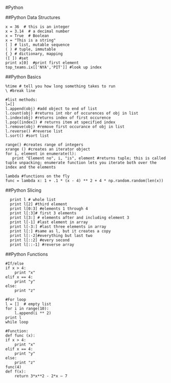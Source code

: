 #Python

##Python Data Structures

    x = 36  # this is an integer
    x = 3.14  # a decimal number
    x = True  # Boolean
    x = "This is a string"
    [ ] # list, mutable sequence
    ( ) # tuple, immutable
    { } # dictionary, mapping
    ([ ]) #set  
    print x[0]  #print first element
    top_teams.ix[['NYA','PIT']] #look up index


##Python Basics

    %time # tell you how long something takes to run
    \ #break line

    #list methods:
    l=[]
    l.append(obj) #add object to end of list
    l.count(obj) #returns int nbr of occurences of obj in list
    l.index(obj) #returns index of first occurence
    l.pop([index]) # returns item at specified index
    l.remove(obj) #remove first occurance of obj in list
    l.reverse() #reverse list
    l.sort() #sort list

    range() #creates range of integers
    xrange () #creates an iterator object
    for i, element in enumerate(l): 
       print "Element no", i, "is", element #returns tuple; this is called tuple unpacking; enumerate function lets you iterate both over the index and the elements 

    lambda #functions on the fly
    func = lambda x: 1 + .1 * (x - 4) ** 2 + 4 * np.random.random(len(x))

##Python Slicing

      print l # whole list
      print l[2] #third element
      print l[0:3] #elements 1 through 4
      print l[:3]# first 3 elements
      print l[3:] # elements after and including element 3
      print l[-1] #last element in array
      print l[-3:] #last three elements in array
      print l[:] #same as l, but it creates a copy
      print l[:-2]#everything but last two
      print l[::2] #every second
      print l[::-1] #reverse array

##Python Functions

    #If/else
    if x > 4:
        print "x"
    elif x == 4:
        print "y"
    else:
        print "z"
        
    #For loop
    l = []  # empty list
    for i in range(10):
        l.append(i ** 2)
    print l
    while loop

    #Function: 
    def func (x):
    if x > 4:
        print "x"
    elif x == 4:
        print "y"
    else:
        print "z"
    func(4)
    def f(x):
        return 3*x**2 - 2*x – 7


